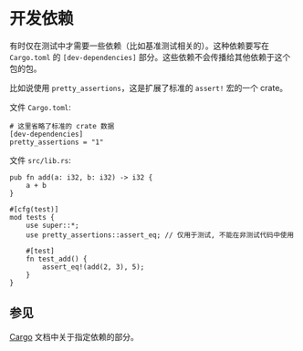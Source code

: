 # 开发依赖

有时仅在测试中才需要一些依赖（比如基准测试相关的）。这种依赖要写在 `Cargo.toml`
的 `[dev-dependencies]` 部分。这些依赖不会传播给其他依赖于这个包的包。

比如说使用 `pretty_assertions`，这是扩展了标准的 `assert!` 宏的一个 crate。

文件 `Cargo.toml`:

```ignore
# 这里省略了标准的 crate 数据
[dev-dependencies]
pretty_assertions = "1"
```

文件 `src/lib.rs`:

```rust,ignore
pub fn add(a: i32, b: i32) -> i32 {
    a + b
}

#[cfg(test)]
mod tests {
    use super::*;
    use pretty_assertions::assert_eq; // 仅用于测试, 不能在非测试代码中使用

    #[test]
    fn test_add() {
        assert_eq!(add(2, 3), 5);
    }
}
```

## 参见
[Cargo][cargo] 文档中关于指定依赖的部分。

[cargo]: https://doc.crates.io/specifying-dependencies.html

